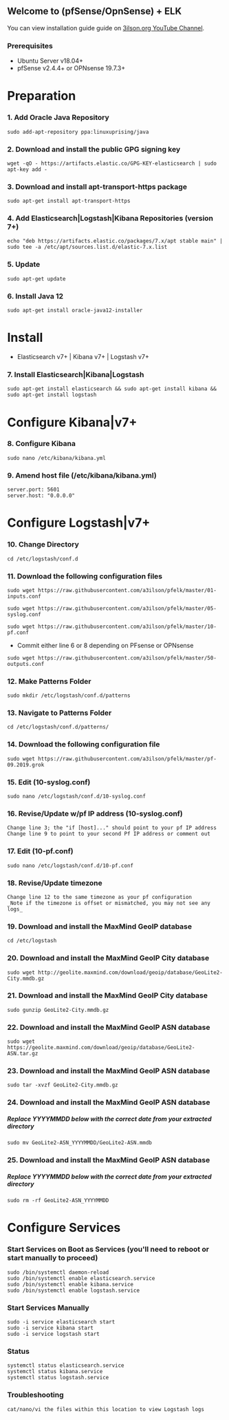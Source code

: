 ## Welcome to (pfSense/OpnSense) + ELK

You can view installation guide guide on [3ilson.org YouTube Channel](https://www.youtube.com/3ilsonorg).

### Prerequisites
- Ubuntu Server v18.04+
- pfSense v2.4.4+ or OPNsense 19.7.3+

# Preparation

### 1. Add Oracle Java Repository
```
sudo add-apt-repository ppa:linuxuprising/java
```

### 2. Download and install the public GPG signing key
```
wget -qO - https://artifacts.elastic.co/GPG-KEY-elasticsearch | sudo apt-key add -
```

### 3. Download and install apt-transport-https package
```
sudo apt-get install apt-transport-https
```

### 4. Add Elasticsearch|Logstash|Kibana Repositories (version 7+)
```
echo "deb https://artifacts.elastic.co/packages/7.x/apt stable main" | sudo tee -a /etc/apt/sources.list.d/elastic-7.x.list
```

### 5. Update
```
sudo apt-get update
```

### 6. Install Java 12
```
sudo apt-get install oracle-java12-installer
```

# Install
- Elasticsearch v7+ | Kibana v7+ | Logstash v7+

### 7. Install Elasticsearch|Kibana|Logstash
```
sudo apt-get install elasticsearch && sudo apt-get install kibana && sudo apt-get install logstash
```

# Configure Kibana|v7+

### 8. Configure Kibana
```
sudo nano /etc/kibana/kibana.yml
```

### 9. Amend host file (/etc/kibana/kibana.yml)
```
server.port: 5601
server.host: "0.0.0.0"
```

# Configure Logstash|v7+

### 10. Change Directory
```
cd /etc/logstash/conf.d
```

### 11. Download the following configuration files
```
sudo wget https://raw.githubusercontent.com/a3ilson/pfelk/master/01-inputs.conf
```

```
sudo wget https://raw.githubusercontent.com/a3ilson/pfelk/master/05-syslog.conf
```

```
sudo wget https://raw.githubusercontent.com/a3ilson/pfelk/master/10-pf.conf
```
- Commit either line 6 or 8 depending on PFsense or OPNsense
```
sudo wget https://raw.githubusercontent.com/a3ilson/pfelk/master/50-outputs.conf
```

### 12. Make Patterns Folder
```
sudo mkdir /etc/logstash/conf.d/patterns
```

### 13. Navigate to Patterns Folder
```
cd /etc/logstash/conf.d/patterns/
```

### 14. Download the following configuration file
```
sudo wget https://raw.githubusercontent.com/a3ilson/pfelk/master/pf-09.2019.grok
```

### 15. Edit (10-syslog.conf)
```
sudo nano /etc/logstash/conf.d/10-syslog.conf
```

### 16. Revise/Update w/pf IP address (10-syslog.conf)
```
Change line 3; the "if [host]..." should point to your pf IP address
Change line 9 to point to your second Pf IP address or comment out
```

### 17. Edit (10-pf.conf)
```
sudo nano /etc/logstash/conf.d/10-pf.conf
```

### 18. Revise/Update timezone
```
Change line 12 to the same timezone as your pf configuration
_Note if the timezone is offset or mismatched, you may not see any logs_
```

### 19. Download and install the MaxMind GeoIP database
```
cd /etc/logstash
```

### 20. Download and install the MaxMind GeoIP City database
```
sudo wget http://geolite.maxmind.com/download/geoip/database/GeoLite2-City.mmdb.gz
```

### 21. Download and install the MaxMind GeoIP City database
```
sudo gunzip GeoLite2-City.mmdb.gz
```

### 22. Download and install the MaxMind GeoIP ASN database
```
sudo wget https://geolite.maxmind.com/download/geoip/database/GeoLite2-ASN.tar.gz
```

### 23. Download and install the MaxMind GeoIP ASN database
```
sudo tar -xvzf GeoLite2-City.mmdb.gz
```

### 24. Download and install the MaxMind GeoIP ASN database
##### Replace YYYYMMDD below with the correct date from your extracted directory
```
sudo mv GeoLite2-ASN_YYYYMMDD/GeoLite2-ASN.mmdb
```

### 25. Download and install the MaxMind GeoIP ASN database
##### Replace YYYYMMDD below with the correct date from your extracted directory
```
sudo rm -rf GeoLite2-ASN_YYYYMMDD
```


# Configure Services

### Start Services on Boot as Services (you'll need to reboot or start manually to proceed)
```
sudo /bin/systemctl daemon-reload
sudo /bin/systemctl enable elasticsearch.service
sudo /bin/systemctl enable kibana.service
sudo /bin/systemctl enable logstash.service
```

### Start Services Manually
```
sudo -i service elasticsearch start
sudo -i service kibana start
sudo -i service logstash start
```

### Status
```
systemctl status elasticsearch.service
systemctl status kibana.service
systemctl status logstash.service
```

### Troubleshooting
```/var/log/logstash
cat/nano/vi the files within this location to view Logstash logs
```
